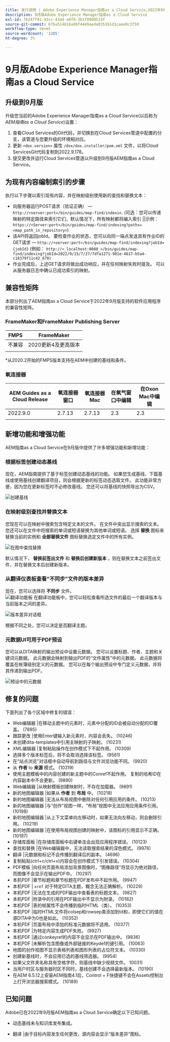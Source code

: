 ```yaml
---
title: 发行说明 | Adobe Experience Manager指南as a Cloud Service,2022年9月版
description: 9月版Adobe Experience Manager指南as a Cloud Service
exl-id: f6247f91-43cc-43a4-a6f8-3b1f09d0533f
source-git-commit: 67ba514616a0bf4449aeda035161d1caae0c3f50
workflow-type: tm+mt
source-wordcount: '1285'
ht-degree: 3%

---
```


# 9月版Adobe Experience Manager指南as a Cloud Service

## 升级到9月版

升级您当前的Adobe Experience Manager指南as a Cloud Service(以后称为 *AEM指南as a Cloud Service*)设置：
1. 查看Cloud Services的Git代码，并切换到在Cloud Services管道中配置的分支，该管道与您要升级的环境相对应。
1. 更新 `<dox.version>` 属性 `/dox/dox.installer/pom.xml` 文件，以将Cloud ServicesGit代码复制到2022.9.178。
1. 提交更改并运行Cloud Services管道以升级到9月版AEM指南as a Cloud Service。

## 为现有内容编制索引的步骤

执行以下步骤以索引现有内容，并在映射级别使用新的查找和替换文本：
* 向服务器运行POST请求（验证正确） —  `http://<server:port>/bin/guides/map-find/indexin`.
(可选：您可以传递映射的特定路径来索引它们，默认情况下，所有映射都将编入索引 ||示例：   `https://<Server:port>/bin/guides/map-find/indexing?paths=<map_path_in_repository>`)
* 该API将返回jobId。 要检查作业的状态，您可以向同一端点发送具有作业ID的GET请求 —  `http://<server:port>/bin/guides/map-find/indexing?jobId={jobId}`
(例如： `http://<_localhost:8080_>/bin/guides/map-find/indexing?jobId=2022/9/15/7/27/7dfa1271-981e-4617-b5a4-c18379f11c42_678)`
* 作业完成后，上述GET请求将做出成功响应，并在任何映射失败时提及。 可以从服务器日志中确认已成功索引的映射。


## 兼容性矩阵

本部分列出了AEM指南as a Cloud Service于2022年9月版支持的软件应用程序的兼容性矩阵。

### FrameMaker和FrameMaker Publishing Server

| FMPS | FrameMaker |
| --- | --- |
| 不兼容 | 2020更新4及更高版本 |
|  |  |

*从2020.2开始的FMPS版本支持在AEM中创建的基线和条件。

### 氧连接器

| AEM Guides as a Cloud Release | 氧连接器窗口 | 氧连接器Mac | 在氧气窗口中编辑 | 在Oxon Mac中编辑 |
| --- | --- | --- | --- | --- |
| 2022.9.0 | 2.7.13 | 2.7.13 | 2.3 | 2.3 |
|  |  |  |  |


## 新增功能和增强功能

AEM指南as a Cloud Service在9月版中提供了许多增强功能和新增功能：


### 根据标签创建动态基线

现在，AEM指南提供了基于标签创建动态基线的功能。 如果您生成基线、下载基线或使用基线创建翻译项目，则会根据更新的标签动态选取文件。 此功能非常方便，因为您在更新标签时不必修改基线。
您还可以将基线的快照导出为CSV。

![创建基线](assets/dynamic-baseline.png)

### 在映射级别查找并替换文本

您现在可以在映射中搜索包含特定文本的文件。 在文件中突出显示搜索的文本。 您还可以在文件中将搜索的单词或短语替换为其他单词或短语。
选择 **替换** 图标来替换当前的实例和 **全部替换文件** 图标替换选定文件中的所有实例。

![在图中查找替换](assets/map-find-replace.png)

默认情况下， **替换前签出文件** 和 **替换后创建新版本** ，则在替换文本之前签出文件，并在替换文本后创建新版本。

### 从翻译仪表板查看“不同步”文件的版本差异

现在，您可以选择将 **不同步** 文件。\
![翻译功能板](assets/translation-version-diff.png)
在翻译功能板中，您可以轻松查看所选文件的最后一个翻译版本与当前版本之间的差异。

![版本差异对话框](assets/version-diff.png)

根据不同之处，您可以决定是否翻译主题。

### 元数据UI可用于PDF预设

您可以从DITA映射的输出预设中设置元数据。 您可以设置标题、作者、主题和关键词元数据。 此元数据会映射到输出PDF的“文件属性”中的元数据。
此元数据将覆盖在帐簿级别定义的元数据。 您可以在每个输出预设中专门定义元数据，并将其传递到输出PDF。

![预设中的元数据](assets/preset-metadata.png)


## 修复的问题

下面列出了各个区域中修复的错误：

* Web编辑器 |在移动主题中的元素时，元素中分配的ID会被自动分配的ID覆盖。 (7895)
* 跟踪更改 |使用Enter键输入新元素时，内容会丢失。 (10246)
* 未创建dita-templates中引用主映射的子映射。 (10231)
* XML编辑器 |复制粘贴操作在创作模式下不起作用。 (10309)
* 选择多个版本标签后，将不会取消选择该标签。 (9561)
* 在“站点浏览”对话框中自动导航到路径与文件浏览功能不同。 (9920)
* 从 **作者** to **来源** 模式。 (10319)
* 使用主题模板中的内容创建的新主题中的Conref不起作用。 复制的哈希ID在内容副本中不会更新。 (9890)
* Web编辑器 |从映射模板创建映射时，不存在加载器。 (9891)
* 新的地图编辑器 |如果从 **作者** 到 **布局** 中。 (10218)
* 新的地图编辑器 |无法从布局视图中删除对任何引用应用的条件。 (10213)
* 新的地图编辑器 |与“创作”视图一样，“布局”视图中无法应用应用条件引用。 (10198)
* 新的地图编辑器 |从上下文菜单向左移动时，如果无法向左移动，则会删除引用。 (10219)
* 新的地图编辑器 |在使用布局视图创建的映射中，该图标的引用显示不正确。 (10197)
* 存储库面板 |在存储库面板中右键单击会出现应用程序错误。 (10123)
* 查找和替换 |在Web编辑器中，无法读取搜索结果的深色模式。 (9978)
* 翻译 |元数据和标记不会传播到翻译后的副本。 (4696)
* 复制粘贴(ctrl+c/ctrl+v)内容会在创作模式下引发错误。 (10304)
* PDF模板 |向任何页面布局添加背景图像时，“图像路径”将显示为绝对路径，而图像不会显示在输出PDF中。 (10297)
* 本机PDF |章节标题和章节标题在PDF发布中不起作用。 (9947)
* 本机PDF | `xref` 对于特定DITA主题，概念无法正确解析。 (10229)
* 本机PDF |无法在生成的PDF输出中查看表的标题文本。 (9827)
* 本机PDF |附录中的引用在PDF输出中不显示为附录。 (10182)
* 本机PDF |表的帧属性不会传播到临时HTML（类）。 (10353)
* 本机PDF |临时HTML文件将colsep和rowsep类添加到td和，即使它们的值在源DITA中为0也是如此。 (10352)
* 本机PDF |页面布局中添加的标准元数据将不适用。 (10377)
* 本机PDF |为特定内容生成PDF失败。 (9927)
* 本机PDF |通过conkeyref的内容不会显示在PDF输出中。 (9836)
* 本机PDF |未解析包含图像或外部链接的Keydef的键引用。 (10063)
* 地图的创作视图不显示表格列表和图形列表的占位符文本。 (10330)
* 创建新基线时，不会应用已选的基线筛选器。 (9954)
* 如果父文件夹名称具有空格字符，则基线中缺少视频文件。 10031)
* 当用户时区与服务器时区不同时，基线创建不会选择最新版本。 (10190)
* 在AEM 6.5.12上安装AEM指南4.1后，Control + F快捷键不会在Assets控制台上打开浏览器搜索模式。 (10189)


## 已知问题

Adobe已在2022年9月版AEM指南as a Cloud Service确定以下已知问题。


* 动态基线未与知识库发布集成。

* 翻译 |由于目标内容发生任何更改，源内容会显示“版本差异”图标。
